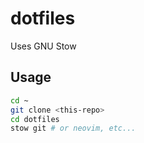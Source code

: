 # dotfiles

Uses GNU Stow

## Usage

```bash
cd ~
git clone <this-repo>
cd dotfiles
stow git # or neovim, etc...
```

